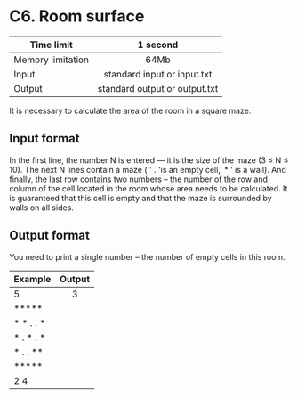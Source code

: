 # C6. Room surface


| Time limit     | 1 second           |
| ------------- |:-------------:|
|  Memory limitation   | 64Mb| 
| Input  | standard input or input.txt | 
| Output | standard output or output.txt | 

It is necessary to calculate the area of the room in a square maze.

## **Input format**

In the first line, the number N is entered — it is the size of the maze (3 ≤ N ≤ 10). The next N lines contain a maze ( ' . 'is an empty cell,' * ' is a wall). And finally, the last row contains two numbers – the number of the row and column of the cell located in the room whose area needs to be calculated. It is guaranteed that this cell is empty and that the maze is surrounded by walls on all sides.

## **Output format**

You need to print a single number – the number of empty cells in this room.


| Example    | Output        |
| ------------- |:-------------:|
|5      | 3 |
|***** |    |
|* * . . *   |  |
|* . * . *|     |
|* . . **|     |
|*****|     |
|2 4 | |





